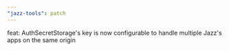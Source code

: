 ```yaml
---
"jazz-tools": patch
---
```


feat: AuthSecretStorage's key is now configurable to handle multiple Jazz's apps on the same origin
